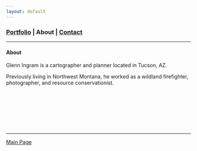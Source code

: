 ```yaml
---
layout: default
---
```

<title>Glenn Ingram Cartography</title>

### [Portfolio](./index.md) | About | [Contact](./contact.md)
 <hr> 
 
#### About

Glenn Ingram is a cartographer and planner located in Tucson, AZ.

Previously living in Northwest Montana, he worked as a wildland firefighter, photographer, and resource conservationist.

<br>
<br>
<br>
<br>
<br>
<br>

<hr> 


[Main Page](./)
